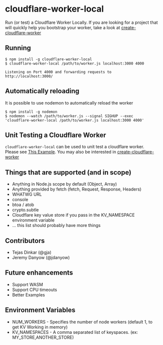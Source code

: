 # cloudflare-worker-local
Run (or test) a Cloudflare Worker Locally. If you are looking for a project that will quickly help you bootstrap your worker, take a look at [create-cloudflare-worker](https://github.com/gja/create-cloudflare-worker)

## Running

```shell
$ npm install -g cloudflare-worker-local
$ cloudflare-worker-local /path/to/worker.js localhost:3000 4000

Listening on Port 4000 and forwarding requests to http://localhost:3000/
```

## Automatically reloading

It is possible to use nodemon to automatically reload the worker

```shell
$ npm install -g nodemon
$ nodemon --watch /path/to/worker.js --signal SIGHUP --exec 'cloudflare-worker-local /path/to/worker.js localhost:3000 4000'
```

## Unit Testing a Cloudflare Worker

`cloudflare-worker-local` can be used to unit test a cloudflare worker. Please see [This Example](examples/unit-test-a-worker). You may also be interested in [create-cloudflare-worker](https://github.com/gja/create-cloudflare-worker)

## Things that are supported (and in scope)

* Anything in Node.js scope by default (Object, Array)
* Anything provided by fetch (fetch, Request, Response, Headers)
* WHATWG URL
* console
* btoa / atob
* crypto.subtle
* Cloudflare key value store if you pass in the KV_NAMESPACE environment variable
* ... this list should probably have more things

## Contributors

* Tejas Dinkar (@gja)
* Jeremy Danyow (@jdanyow)

## Future enhancements

* Support WASM
* Support CPU timeouts
* Better Examples

## Environment Variables

* NUM_WORKERS - Specifies the number of node workers (default 1, to get KV Working in memory)
* KV_NAMESPACES - A comma separated list of keyspaces. (ex: MY_STORE,ANOTHER_STORE)
